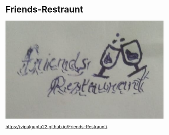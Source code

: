 # Friends-Restraunt
<img src="Logos/IMG-20210213-WA0004.jpg">

https://vipulgupta22.github.io/Friends-Restraunt/.
